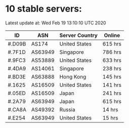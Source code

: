 # 10 stable servers:

Latest update at: Wed Feb 19 13:10:10 UTC 2020

| ID | ASN | Server Country | Online |
| -- | --- | -------------- | ------ |
| #.D09B | AS174 | United States | 615 hrs |
| #.7F1D | AS63949 | Singapore | 786 hrs |
| #.9FC3 | AS53889 | United States | 633 hrs |
| #.4DA9 | AS14061 | Singapore | 238 hrs |
| #.BD3E | AS63888 | Hong Kong | 145 hrs |
| #.1625 | AS16509 | United States | 141 hrs |
| #.05ED | AS16509 | Japan | 241 hrs |
| #.2A79 | AS63949 | Japan | 615 hrs |
| #.CA8A | AS49392 | Russia | 14 hrs |
| #.E254 | AS63949 | United States | 15 hrs |

